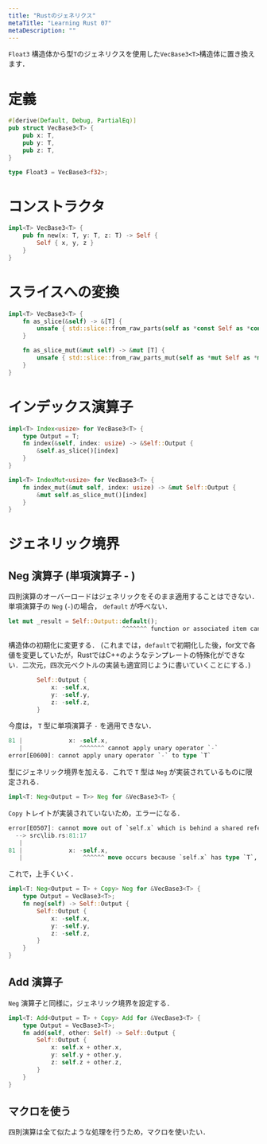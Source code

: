 ```yaml
---
title: "Rustのジェネリクス"
metaTitle: "Learning Rust 07"
metaDescription: ""
---
```


`Float3` 構造体から型`T`のジェネリクスを使用した`VecBase3<T>`構造体に置き換えます．

# 定義

```rs
#[derive(Default, Debug, PartialEq)]
pub struct VecBase3<T> {
    pub x: T,
    pub y: T,
    pub z: T,
}

type Float3 = VecBase3<f32>;
```

# コンストラクタ

```rs
impl<T> VecBase3<T> {
    pub fn new(x: T, y: T, z: T) -> Self {
        Self { x, y, z }
    }
}
```

# スライスへの変換

```rs
impl<T> VecBase3<T> {
    fn as_slice(&self) -> &[T] {
        unsafe { std::slice::from_raw_parts(self as *const Self as *const T, 3) }
    }

    fn as_slice_mut(&mut self) -> &mut [T] {
        unsafe { std::slice::from_raw_parts_mut(self as *mut Self as *mut T, 3) }
    }
}
```

# インデックス演算子

```rs
impl<T> Index<usize> for VecBase3<T> {
    type Output = T;
    fn index(&self, index: usize) -> &Self::Output {
        &self.as_slice()[index]
    }
}

impl<T> IndexMut<usize> for VecBase3<T> {
    fn index_mut(&mut self, index: usize) -> &mut Self::Output {
        &mut self.as_slice_mut()[index]
    }
}
```

# ジェネリック境界

## Neg 演算子 (単項演算子 - )
四則演算のオーバーロードはジェネリックをそのまま適用することはできない．
単項演算子の `Neg` (`-`)の場合， `default` が呼べない．
```rs
let mut _result = Self::Output::default();
                                ^^^^^^^ function or associated item cannot be called on `VecBase3<T>` due to unsatisfied trait bounds
```
構造体の初期化に変更する．
(これまでは，`default`で初期化した後，for文で各値を変更していたが，RustではC++のようなテンプレートの特殊化ができない．二次元，四次元ベクトルの実装も適宜同じように書いていくことにする．)
```rs
        Self::Output {
            x: -self.x,
            y: -self.y,
            z: -self.z,
        }
```

今度は， `T` 型に単項演算子 `-` を適用できない．
```rs
81 |             x: -self.x,
   |                ^^^^^^^ cannot apply unary operator `-`
error[E0600]: cannot apply unary operator `-` to type `T`
```

型にジェネリック境界を加える．これで `T` 型は `Neg` が実装されているものに限定される．
```rs
impl<T: Neg<Output = T>> Neg for &VecBase3<T> {
```

`Copy` トレイトが実装されていないため，エラーになる．

```rs
error[E0507]: cannot move out of `self.x` which is behind a shared reference
  --> src\lib.rs:81:17
   |
81 |             x: -self.x,
   |                 ^^^^^^ move occurs because `self.x` has type `T`, which does not implement the `Copy` trait
```

これで，上手くいく．
```rs
impl<T: Neg<Output = T> + Copy> Neg for &VecBase3<T> {
    type Output = VecBase3<T>;
    fn neg(self) -> Self::Output {
        Self::Output {
            x: -self.x,
            y: -self.y,
            z: -self.z,
        }
    }
}
```

## Add 演算子
`Neg` 演算子と同様に，ジェネリック境界を設定する．

```rs
impl<T: Add<Output = T> + Copy> Add for &VecBase3<T> {
    type Output = VecBase3<T>;
    fn add(self, other: Self) -> Self::Output {
        Self::Output {
            x: self.x + other.x,
            y: self.y + other.y,
            z: self.z + other.z,
        }
    }
}
```

## マクロを使う

四則演算は全て似たような処理を行うため，マクロを使いたい．